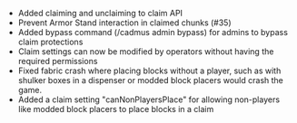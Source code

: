 - Added claiming and unclaiming to claim API 
- Prevent Armor Stand interaction in claimed chunks (#35)
- Added bypass command (/cadmus admin bypass) for admins to bypass claim protections
- Claim settings can now be modified by operators without having the required permissions
- Fixed fabric crash where placing blocks without a player, such as with shulker boxes in a dispenser or modded block placers would crash the game.
- Added a claim setting "canNonPlayersPlace" for allowing non-players like modded block placers to place blocks in a claim